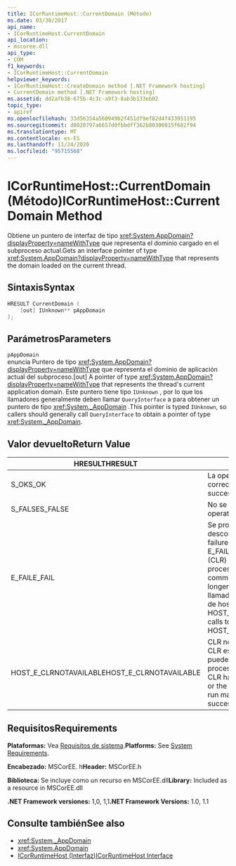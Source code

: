 ```yaml
---
title: ICorRuntimeHost::CurrentDomain (Método)
ms.date: 03/30/2017
api_name:
- ICorRuntimeHost.CurrentDomain
api_location:
- mscoree.dll
api_type:
- COM
f1_keywords:
- ICorRuntimeHost::CurrentDomain
helpviewer_keywords:
- ICorRuntimeHost::CreateDomain method [.NET Framework hosting]
- CurrentDomain method [.NET Framework hosting]
ms.assetid: dd2afb38-675b-4c3c-a9f3-8ab3b133eb02
topic_type:
- apiref
ms.openlocfilehash: 33d56354a560949b2f451df9ef82d4f433951195
ms.sourcegitcommit: d8020797a6657d0fbbdff362b80300815f682f94
ms.translationtype: MT
ms.contentlocale: es-ES
ms.lasthandoff: 11/24/2020
ms.locfileid: "95715568"
---
```

# <a name="icorruntimehostcurrentdomain-method"></a><span data-ttu-id="56d1c-102">ICorRuntimeHost::CurrentDomain (Método)</span><span class="sxs-lookup"><span data-stu-id="56d1c-102">ICorRuntimeHost::CurrentDomain Method</span></span>

<span data-ttu-id="56d1c-103">Obtiene un puntero de interfaz de tipo <xref:System.AppDomain?displayProperty=nameWithType> que representa el dominio cargado en el subproceso actual.</span><span class="sxs-lookup"><span data-stu-id="56d1c-103">Gets an interface pointer of type <xref:System.AppDomain?displayProperty=nameWithType> that represents the domain loaded on the current thread.</span></span>  
  
## <a name="syntax"></a><span data-ttu-id="56d1c-104">Sintaxis</span><span class="sxs-lookup"><span data-stu-id="56d1c-104">Syntax</span></span>  
  
```cpp  
HRESULT CurrentDomain (  
    [out] IUnknown** pAppDomain  
);  
```  
  
## <a name="parameters"></a><span data-ttu-id="56d1c-105">Parámetros</span><span class="sxs-lookup"><span data-stu-id="56d1c-105">Parameters</span></span>  

 `pAppDomain`  
 <span data-ttu-id="56d1c-106">enuncia Puntero de tipo <xref:System.AppDomain?displayProperty=nameWithType> que representa el dominio de aplicación actual del subproceso.</span><span class="sxs-lookup"><span data-stu-id="56d1c-106">[out] A pointer of type <xref:System.AppDomain?displayProperty=nameWithType> that represents the thread's current application domain.</span></span> <span data-ttu-id="56d1c-107">Este puntero tiene tipo `IUnknown` , por lo que los llamadores generalmente deben llamar `QueryInterface` a para obtener un puntero de tipo <xref:System._AppDomain> .</span><span class="sxs-lookup"><span data-stu-id="56d1c-107">This pointer is typed `IUnknown`, so callers should generally call `QueryInterface` to obtain a pointer of type <xref:System._AppDomain>.</span></span>  
  
## <a name="return-value"></a><span data-ttu-id="56d1c-108">Valor devuelto</span><span class="sxs-lookup"><span data-stu-id="56d1c-108">Return Value</span></span>  
  
|<span data-ttu-id="56d1c-109">HRESULT</span><span class="sxs-lookup"><span data-stu-id="56d1c-109">HRESULT</span></span>|<span data-ttu-id="56d1c-110">Descripción</span><span class="sxs-lookup"><span data-stu-id="56d1c-110">Description</span></span>|  
|-------------|-----------------|  
|<span data-ttu-id="56d1c-111">S_OK</span><span class="sxs-lookup"><span data-stu-id="56d1c-111">S_OK</span></span>|<span data-ttu-id="56d1c-112">La operación se realizó correctamente.</span><span class="sxs-lookup"><span data-stu-id="56d1c-112">The operation was successful.</span></span>|  
|<span data-ttu-id="56d1c-113">S_FALSE</span><span class="sxs-lookup"><span data-stu-id="56d1c-113">S_FALSE</span></span>|<span data-ttu-id="56d1c-114">No se pudo completar la operación.</span><span class="sxs-lookup"><span data-stu-id="56d1c-114">The operation failed to complete.</span></span>|  
|<span data-ttu-id="56d1c-115">E_FAIL</span><span class="sxs-lookup"><span data-stu-id="56d1c-115">E_FAIL</span></span>|<span data-ttu-id="56d1c-116">Se produjo un error grave desconocido.</span><span class="sxs-lookup"><span data-stu-id="56d1c-116">An unknown, catastrophic failure occurred.</span></span> <span data-ttu-id="56d1c-117">Si un método devuelve E_FAIL, el Common Language Runtime (CLR) ya no se puede usar en el proceso.</span><span class="sxs-lookup"><span data-stu-id="56d1c-117">If a method returns E_FAIL, the common language runtime (CLR) is no longer usable in the process.</span></span> <span data-ttu-id="56d1c-118">Las llamadas subsiguientes a cualquier API de hospedaje devuelven HOST_E_CLRNOTAVAILABLE.</span><span class="sxs-lookup"><span data-stu-id="56d1c-118">Subsequent calls to any hosting APIs return HOST_E_CLRNOTAVAILABLE.</span></span>|  
|<span data-ttu-id="56d1c-119">HOST_E_CLRNOTAVAILABLE</span><span class="sxs-lookup"><span data-stu-id="56d1c-119">HOST_E_CLRNOTAVAILABLE</span></span>|<span data-ttu-id="56d1c-120">CLR no se ha cargado en un proceso o CLR está en un estado en el que no puede ejecutar código administrado ni procesar la llamada correctamente.</span><span class="sxs-lookup"><span data-stu-id="56d1c-120">The CLR has not been loaded into a process, or the CLR is in a state in which it cannot run managed code or process the call successfully.</span></span>|  
  
## <a name="requirements"></a><span data-ttu-id="56d1c-121">Requisitos</span><span class="sxs-lookup"><span data-stu-id="56d1c-121">Requirements</span></span>  

 <span data-ttu-id="56d1c-122">**Plataformas:** Vea [Requisitos de sistema](../../get-started/system-requirements.md).</span><span class="sxs-lookup"><span data-stu-id="56d1c-122">**Platforms:** See [System Requirements](../../get-started/system-requirements.md).</span></span>  
  
 <span data-ttu-id="56d1c-123">**Encabezado:** MSCorEE. h</span><span class="sxs-lookup"><span data-stu-id="56d1c-123">**Header:** MSCorEE.h</span></span>  
  
 <span data-ttu-id="56d1c-124">**Biblioteca:** Se incluye como un recurso en MSCorEE.dll</span><span class="sxs-lookup"><span data-stu-id="56d1c-124">**Library:** Included as a resource in MSCorEE.dll</span></span>  
  
 <span data-ttu-id="56d1c-125">**.NET Framework versiones:** 1,0, 1,1</span><span class="sxs-lookup"><span data-stu-id="56d1c-125">**.NET Framework Versions:** 1.0, 1.1</span></span>  
  
## <a name="see-also"></a><span data-ttu-id="56d1c-126">Consulte también</span><span class="sxs-lookup"><span data-stu-id="56d1c-126">See also</span></span>

- <xref:System._AppDomain>
- <xref:System.AppDomain>
- [<span data-ttu-id="56d1c-127">ICorRuntimeHost (Interfaz)</span><span class="sxs-lookup"><span data-stu-id="56d1c-127">ICorRuntimeHost Interface</span></span>](icorruntimehost-interface.md)
